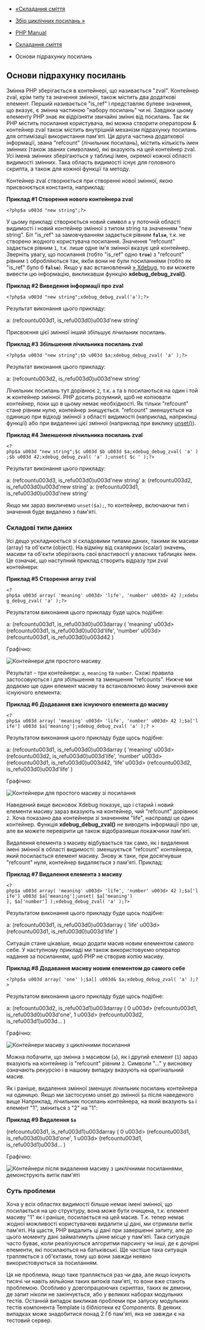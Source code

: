 - [«Складання сміття](features.gc.md)
- [Збір циклічних посилань »](features.gc.collecting-cycles.md)

- [PHP Manual](index.md)
- [Складання сміття](features.gc.md)
- Основи підрахунку посилань

## Основи підрахунку посилань

Змінна PHP зберігається в контейнері, що називається "zval". Контейнер zval,
крім типу та значення змінної, також містить два додаткові
елемент. Перший називається "is_ref" і представляє булеве значення,
що вказує, є змінна частиною "набору посилань" чи ні.
Завдяки цьому елементу PHP знає як відрізняти звичайні змінні від
посилань. Так як PHP містить посилання користувача, які можна
створити оператором & контейнер zval також містить внутрішній механізм
підрахунку посилань для оптимізації використання пам'яті. Ця друга частина
додаткової інформації, звана "refcount" (лічильник посилань),
містить кількість імен змінних (також званих символами),
які вказують на цей контейнер zval. Усі імена змінних
зберігаються у таблиці імен, окремої кожної області видимості
змінних. Така область видимості існує для головного скрипта, а
також для кожної функції та методу.

Контейнер zval створюється при створенні нової змінної, якою
присвоюється константа, наприклад:

**Приклад #1 Створення нового контейнера zval**

` <?php$a u003d "new string";?> `

У цьому прикладі створюється новий символ `a` у поточній області видимості
і новий контейнер змінної з типом string та значенням "new string".
Біт "is_ref" за замовчуванням задається рівним **`false`**, т.к. не створено
жодного користувача посилання. Значення "refcount" задається рівним
`1`, т.к. лише одне ім'я змінної вказує цей контейнер.
Зверніть увагу, що посилання (тобто "is_ref" одно **`true`**) з
"refcount" рівним `1` обробляються так, якби вони не були
посиланнями (тобто як "is_ref" було б **`false`**). Якщо у вас
встановлений [» Xdebug](http://xdebug.org/), то ви можете вивести цю
інформацію, викликавши функцію **xdebug_debug_zval()**.

**Приклад #2 Виведення інформації про zval**

` <?php$a u003d "new string";xdebug_debug_zval('a');?> `

Результат виконання цього прикладу:

a: (refcountu003d1, is_refu003d0)u003d'new string'

Присвоєння цієї змінної інший збільшує лічильник посилань.

**Приклад #3 Збільшення лічильника посилань zval**

` <?php$a u003d "new string";$b u003d $a;xdebug_debug_zval( 'a' );?> `

Результат виконання цього прикладу:

a: (refcountu003d2, is_refu003d0)u003d'new string'

Лічильник посилань тут дорівнює `2`, т.к. `a` та `b` посилаються на один і той
ж контейнер змінної. PHP досить розумний, щоб не копіювати
контейнер, поки що в цьому немає необхідності. Як тільки "refcount" стане
рівним нулю, контейнер знищується. "refcount" зменшується на одиницю
при відході змінної з області видимості (наприклад, наприкінці функції)
або при видаленні цієї змінної (наприклад при виклику
[unset()](function.unset.md)).

**Приклад #4 Зменшення лічильника посилань zval**

` <?php$a u003d "new string";$c u003d $b u003d $a;xdebug_debug_zval( 'a' );$b u003d 42;xdebug_debug_zval( 'a' );unset( $c ' );?> `

Результат виконання цього прикладу:

a: (refcountu003d3, is_refu003d0)u003d'new string'
a: (refcountu003d2, is_refu003d0)u003d'new string'
a: (refcountu003d1, is_refu003d0)u003d'new string'

Якщо ми зараз викличемо `unset($a);`, то контейнер, включаючи тип і
значення буде видалено з пам'яті.

### Складові типи даних

Усі дещо ускладнюється зі складовими типами даних, такими як масиви
(array) та об'єкти (object). На відміну від скалярних (scalar) значень,
масиви та об'єкти зберігають свої властивості у власних таблицях імен. Це
означає, що наступний приклад створить відразу три zval контейнери:

**Приклад #5 Створення array zval**

` <?php$a u003d array( 'meaning' u003d> 'life', 'number' u003d> 42 );xdebug_debug_zval( 'a' );?> `

Результатом виконання цього прикладу буде щось подібне:

a: (refcountu003d1, is_refu003d0)u003darray (
'meaning' u003d> (refcountu003d1, is_refu003d0)u003d'life',
'number' u003d> (refcountu003d1, is_refu003d0)u003d42
)

Графічно:

![Контейнери для простого
масиву](images/12f37b1c6963c1c5c18f30495416a197-simple-array.png)

Результат - три контейнери: `a`, `meaning` та `number`. Схожі правила
застосовуються і для збільшення та зменшення "refcounts". Нижче ми додаємо
ще один елемент масиву та встановлюємо йому значення вже існуючого
елемента:

**Приклад #6 Додавання вже існуючого елемента до масиву**

` <?php$a u003d array( 'meaning' u003d> 'life', 'number' u003d> 42 );$a['life'] u003d $a['meaning'];xdebug_debug_zval( 'a' );? > `

Результатом виконання цього прикладу буде щось подібне:

a: (refcountu003d1, is_refu003d0)u003darray (
'meaning' u003d> (refcountu003d2, is_refu003d0)u003d'life',
'number' u003d> (refcountu003d1, is_refu003d0)u003d42,
'life' u003d> (refcountu003d2, is_refu003d0)u003d'life'
)

Графічно:

![Контейнери для простого масиву зі
посилання](images/12f37b1c6963c1c5c18f30495416a197-simple-array2.png)

Наведений вище висновок Xdebug показує, що і старий і новий елементи
масиву зараз вказують на контейнер, чий "refcount" дорівнює `2`. Хоча
показано два контейнери зі значенням "life", насправді це один
контейнер. Функція **xdebug_debug_zval()** не виводить інформації про
це, але ви можете перевірити це також відобразивши покажчики пам'яті.

Видалення елемента з масиву відбувається так само, як і видалення
імені змінної в області видимості: зменшується "refcount"
контейнера, який посилається елемент масиву. Знову ж таки, при
досягнувши "refcount" нуля, контейнер видаляється з пам'яті. Приклад:

**Приклад #7 Видалення елемента з масиву**

` <?php$a u003d array( 'meaning' u003d> 'life', 'number' u003d> 42 );$a['life'] u003d $a['meaning'];unset( $a['meaning') ], $a['number'] );xdebug_debug_zval( 'a' );?> `

Результатом виконання цього прикладу буде щось подібне:

a: (refcountu003d1, is_refu003d0)u003darray (
'life' u003d> (refcountu003d1, is_refu003d0)u003d'life'
)

Ситуація стане цікавіше, якщо додати масив новим елементом
самого себе. У наступному прикладі ми також використовуємо оператор
надання за посиланням, щоб PHP не створив копію масиву.

**Приклад #8 Додавання масиву новим елементом до самого себе**

` <?php$a u003d array( 'one' );$a[] u003d& $a;xdebug_debug_zval( 'a' );?> `

Результатом виконання цього прикладу буде щось подібне:

a: (refcountu003d2, is_refu003d1)u003darray (
0 u003d> (refcountu003d1, is_refu003d0)u003d'one',
1 u003d> (refcountu003d2, is_refu003d1)u003d...
)

Графічно:

![Контейнери масиву з циклічними
посилання](images/12f37b1c6963c1c5c18f30495416a197-loop-array.png)

Можна побачити, що змінна з масивом (`a`), як і другий
елемент (`1`) зараз вказують на контейнер із "refcount" рівним `2`.
Символи "..." у висновку означають рекурсію і в нашому випадку вказують на
оригінальний масив.

Як і раніше, видалення змінної зменшує лічильник посилань контейнера на
одиницю. Якщо ми застосуємо unset до змінної `$a` після наведеного вище
Наприклад, лічильник посилань контейнера, на який вказують `$a` і
елемент "1", зміниться з "2" на "1":

**Приклад #9 Видалення `$a`**

(refcountu003d1, is_refu003d1)u003darray (
0 u003d> (refcountu003d1, is_refu003d0)u003d'one',
1 u003d> (refcountu003d1, is_refu003d1)u003d...
)

Графічно:

![Контейнери після видалення масиву з циклічними посиланнями,
демонструють витік
пам'яті](images/12f37b1c6963c1c5c18f30495416a197-leak-array.png)

### Суть проблеми

Хоча у всіх областях видимості більше немає імені змінної, що посилається
на цю структуру, вона може бути очищена, т.к. елемент масиву "1"
як і раніше, посилається на цей масив. Т.к. тепер немає жодної
можливості користувачеві видалити ці дані, ми отримали витік
пам'яті. На щастя, PHP видалить ці дані при завершенні запиту, але до
цього моменту дані займатимуть цінне місце у пам'яті. Така
ситуація часто буває, коли реалізуються алгоритми парсингу чи інші,
де є дочірні елементи, які посилаються на батьківські. Ще частіше така
ситуація трапляється з об'єктами, тому що вони завжди неявно
використовуються за посиланням.

Ця не проблема, якщо таке трапляється раз чи два, але якщо існують
тисячі чи навіть мільйони таких витоків пам'яті, то вони вже стають
проблемою. Особливо у довгопрацюючих скриптах, таких як демони, де
запит ніколи не закінчується, або у великих наборах модульних тестів.
Останній випадок викликав проблеми при запуску модульних тестів
компонента Template із бібліотеки ez Components. В деяких випадках
може знадобитися понад 2 Гб пам'яті, яка не завжди є на
тестовий сервер.
